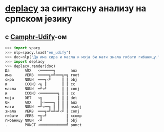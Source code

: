 # [deplacy](https://koichiyasuoka.github.io/deplacy/) за синтаксну анализу на српском језику

## с [Camphr-Udify](https://camphr.readthedocs.io/en/latest/notes/udify.html)-ом

```py
>>> import spacy
>>> nlp=spacy.load("en_udify")
>>> doc=nlp("Да има сира и масла и моја би мати знала гибати гибаницу.")
>>> import deplacy
>>> deplacy.render(doc)
Да       AUX   <══════╗       aux
има      VERB  ═════╗═╝═══╗═╗ root
сира     NOUN  ═══╗<╝     ║ ║ obj
и        CCONJ <╗ ║       ║ ║ cc
масла    NOUN  ═╝<╝       ║ ║ conj
и        CCONJ <════════╗ ║ ║ cc
моја     DET   <╗       ║ ║ ║ det
би       AUX    ║<════╗ ║ ║ ║ aux
мати     NOUN  ═╝<══╗ ║ ║ ║ ║ nsubj
знала    VERB  ═══╗═╝═╝═╝<╝ ║ conj
гибати   VERB  ═╗<╝         ║ xcomp
гибаницу NOUN  <╝           ║ obj
.        PUNCT <════════════╝ punct
```


